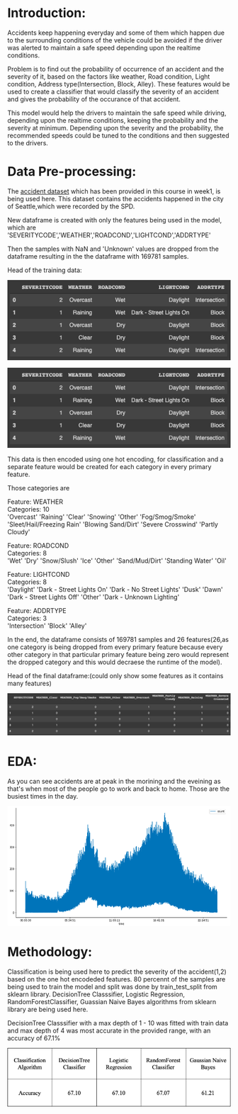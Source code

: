 # Introduction: 
Accidents keep happening everyday and some of them which happen due to the surrounding conditions of the vehicle could be avoided if the driver was alerted to maintain a safe speed depending upon the realtime conditions.

Problem is to find out the probability of occurrence of an accident and the severity of it, based on the factors like weather, Road condition, Light condition, Address type(Intersection, Block, Alley). These features would be used to create a classifier that would classify the severity of an accident and gives the probability of the occurance of that accident.

This model would help the drivers to maintain the safe speed while driving, depending upon the realtime conditions, keeping the probability and the severity at minimum. Depending upon the severity and the probability, the recommended speeds could be tuned to the conditions and then suggested to the drivers.

# Data Pre-processing:
The [accident dataset](https://s3.us.cloud-object-storage.appdomain.cloud/cf-courses-data/CognitiveClass/DP0701EN/version-2/Data-Collisions.csv) which has been provided in this course in week1, is being used here. This dataset contains the accidents happened in the city of Seattle,which were recorded by the SPD.

New dataframe is created with only the features being used in the model, which are
’SEVERITYCODE','WEATHER','ROADCOND','LIGHTCOND','ADDRTYPE'

Then the samples with NaN and 'Unknown' values are dropped from the dataframe resulting in the the dataframe with 169781 samples.

Head of the training data:


![align="center"](dta.png)
<div style="text-align:center"><img src=dta.png /></div>

This data is then encoded using one hot encoding, for classification and a separate feature would be created for each category in every primary feature.

Those categories are 

Feature: WEATHER  
Categories: 10  
'Overcast' 'Raining' 'Clear' 'Snowing' 'Other' 'Fog/Smog/Smoke' 'Sleet/Hail/Freezing Rain' 'Blowing Sand/Dirt' 'Severe Crosswind' 'Partly Cloudy'

Feature: ROADCOND  
Categories: 8  
'Wet' 'Dry' 'Snow/Slush' 'Ice' 'Other' 'Sand/Mud/Dirt' 'Standing Water' 'Oil'

Feature: LIGHTCOND  
Categories: 8  
'Daylight' 'Dark - Street Lights On' 'Dark - No Street Lights' 'Dusk' 'Dawn' 'Dark - Street Lights Off' 'Other' 'Dark - Unknown Lighting'

Feature: ADDRTYPE  
Categories: 3  
'Intersection' 'Block' 'Alley'

In the end, the dataframe consists of 169781 samples and 26 features(26,as one category is being dropped from every primary feature because every other category in that particular primary feature being zero would represent the dropped category and this would decraese the runtime of the model).

Head of the final dataframe:(could only show some features as it contains many features)


![](dta1.png)


# EDA:
As you can see accidents are at peak in the morining and the eveining as that's when most of the people go to work and back to home. Those are the busiest times in the day.


![](dta2.png)


# Methodology:
Classification is being used here to predict the severity of the accident(1,2) based on the one hot encodeded features.
80 percennt of the samples are being used to train the model and split was done by train_test_split from sklearn library.
DecisionTree Classsifier, Logistic Regression, RandomForestClassifier, Guassian Naive Bayes algorithms from sklearn library are being used here.

DecisionTree Classsifier with a max depth of 1 - 10 was fitted with train data and max depth of 4 was most accurate in the provided range, with an accuracy of 67.1%


![](dta3.png)
